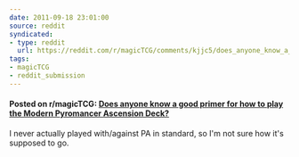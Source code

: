 ```yaml
---
date: 2011-09-18 23:01:00
source: reddit
syndicated:
- type: reddit
  url: https://reddit.com/r/magicTCG/comments/kjjc5/does_anyone_know_a_good_primer_for_how_to_play/
tags:
- magicTCG
- reddit_submission
---
```


#### Posted on r/magicTCG: [Does anyone know a good primer for how to play the Modern Pyromancer Ascension Deck?](https://reddit.com/r/magicTCG/comments/kjjc5/does_anyone_know_a_good_primer_for_how_to_play/)

I never actually played with/against PA in standard, so I'm not sure how it's supposed to go.